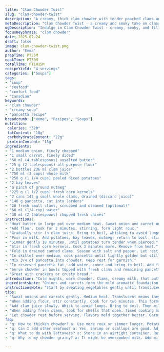```yaml
---
title: "Clam Chowder Twist"
slug: "clam-chowder-twist"
description: "A creamy, thick clam chowder with tender poached clams and smoky pancetta. Includes diced carrots replacing leeks and creamed corn swapped for fresh kernels. Potato cubes simmered till soft. Bacon fat used to cook clams, cooking times adjusted slightly. Bay leaves and nutmeg provide subtle warm notes. Garnished with fresh chives. Perfect for chilly evenings or whenever cravings hit. Includes fresh and canned clams. Broth thickened with flour and butter roux. Method re-ordered with slight timing tweaks. Pancetta instead of bacon adds nuanced smokiness and texture. Carrots add mild sweetness and color."
metaDescription: "Clam Chowder Twist - a creamy and smoky take on classic chowder with tender poached clams and sweet carrots. Perfect for chilly evenings."
ogDescription: "Indulge in Clam Chowder Twist - creamy, smoky, and filled with clams and sweet carrots. Great for cozy nights by the fire."
focusKeyphrase: "clam chowder"
date: 2025-07-24
draft: false
image: clam-chowder-twist.png
author: "Emma"
prepTime: PT25M
cookTime: PT50M
totalTime: PT1H15M
recipeYield: "4 servings"
categories: ["Soups"]
tags:
- "soup"
- "seafood"
- "comfort food"
- "Canadian"
keywords:
- "clam chowder"
- "creamy soup"
- "pancetta recipe"
breadcrumb: ["Home", "Recipes", "Soups"]
nutrition: 
 calories: "320"
 fatContent: "18g"
 carbohydrateContent: "22g"
 proteinContent: "15g"
ingredients:
- "1 medium onion, finely chopped"
- "1 small carrot, finely diced"
- "60 ml (4 tablespoons) unsalted butter"
- "25 g (2 tablespoons) all-purpose flour"
- "2 bottles 236 ml clam juice"
- "750 ml (3 cups) whole milk"
- "250 g (1 1/4 cups) peeled diced potatoes"
- "2 bay leaves"
- "a pinch of ground nutmeg"
- "225 g (1 1/2 cups) fresh corn kernels"
- "2 cans 142 g small whole clams, drained (discard juice)"
- "140 g pancetta, cut into lardons"
- "20 fresh small clams, scrubbed and cleaned (optional)"
- "60 ml (1/4 cup) water"
- "30 ml (2 tablespoons) chopped fresh chives"
instructions:
- "Heat butter in large pot over medium heat. Sweat onion and carrot until softened and slightly translucent, about 12 minutes. Stir gently but continuously to avoid browning."
- "Add flour. Cook for 2 minutes, stirring, form light roux."
- "Gradually stir in clam juice. Bring to boil, whisking to avoid lumps."
- "Pour in milk. Add potatoes, bay leaves, nutmeg; return to boil, stirring often."
- "Simmer gently 18 minutes, until potatoes turn tender when pierced."
- "Stir in fresh corn kernels. Cook 3 minutes more. Remove from heat."
- "Fold in drained canned clams. Season with salt and pepper. Let rest minimum 20 minutes for melding flavors. Discard bay leaves."
- "In skillet over medium, cook pancetta until lightly golden but still soft. Drain fat on paper towels. Reserve 2 tbsp fat in pan."
- "Mix 3/4 of pancetta into chowder. Keep rest for garnish."
- "In reserved pancetta fat, add water, cover and bring to boil. Add fresh clams if using, cover and cook 4 to 8 minutes till shells open. Discard any unopened."
- "Serve chowder in bowls topped with fresh clams and remaining pancetta. Sprinkle fresh chives liberally."
- "Great with crackers or crusty bread."
introduction: "Cold nights, warm chowder. Clams, creamy milk, that butter-thickened base. Carrots in place of leeks give subtle sweetness and a pink tint when steamed soft. Pancetta shifts the smoky taste from classic bacon to something richer, earthier. Cup your hands around a bowl, steam rising, bits of potato swimming amidst kernels of corn and tender clams. Slightly nutmeg-spiced, bay leaves lurking underneath. Slow steps mean flavors gentle, melding. Fresh clams poached in pancetta fat, shells cracked open juicy. A splash of liquid turns broth but with body. Earth meets sea meets cream. Chives cut through fat. Crunch, savory, salty. A rustic soup for everyday or weekends. No fuss but layers, bite by bite."
ingredientsNote: "Onions and carrots form the mild aromatic foundation. Butter and flour cooked briefly build the thickened base, a classic French-Canadian roux approach but lighter with subtle color from carrot. Choose fresh or canned clams—both offer different textures; canned more tender, fresh brings briny snap. Pancetta’s saltiness and richness replace bacon yet keep smoky depth. Fresh corn kernels add sweetness and crispness, contrasting with soft potatoes which are diced slightly smaller to ensure thorough cooking within the simmer. Bay leaves and nutmeg add warmth and subtle layers, but can be adjusted to taste. Whole milk for creaminess, not too heavy. Water helps open fresh clams without dilution. Chives for freshness and color contrast as a finish."
instructionsNote: "Start by sweating vegetables gently until translucent—don’t rush or let them brown. Roux formation is key, so stir flour into butter and cook enough for raw flour flavor to disappear but not brown. Slowly add clam juice to avoid lumps, whisking constantly. Potatoes go in with seasonings early so they soften well but maintain bite. Fresh corn near the end retains freshness and texture. Canned clams folded in off the heat prevent overcooking and rubberiness. Pancetta cooked until golden but tender—avoid crisping too much. Reserve some fat for poaching fresh clams if used, adding water to make steamy bath. Timing adjusted to 4-8 minutes ensures clams all pop open but stay tender. Let chowder rest before serving to develop flavor. Garnish with reserved pancetta and chopped chives for bright notes. Serve prompt. Warming. Rustic. Chunky chunks."
tips:
- "Sweat onions and carrots gently. Medium heat. Translucent means they're done. Don't brown them. Want sweetness to shine. Key point."
- "When adding flour, stir constantly. Cook for two minutes. This forms a roux. Don't let it turn brown. Light and airy is the goal."
- "Add clam juice slowly. Whisk to avoid lumps. Bring to boil. Then milk. Potatoes go in after. Cook till tender. Perfect texture needed."
- "When adding fresh clams, look for shells that open. Timed cooking matters. Four to eight minutes max. Don't overcook, they'll get tough."
- "Let chowder rest before serving. Flavors meld together better. Garnish with chives, pancetta on top. Freshness and crunch matter in every bite."
faq:
- "q: How to thicken chowder? a: Use more roux or simmer longer. Potatoes help too. Want body. Don’t rush this process. Careful simmer."
- "q: Can I add other seafood? a: Yes, shrimp or scallops are good. Adjust cooking time. Might need shorter for delicate seafood."
- "q: What to do with leftovers? a: Store in an airtight container. Refrigerate up to three days. Reheat slowly to prevent curdling."
- "q: Why is my chowder grainy? a: It might be overcooked milk. Add milk slowly next time. Stir regularly. Keep heat moderate to avoid separation."

---
```

